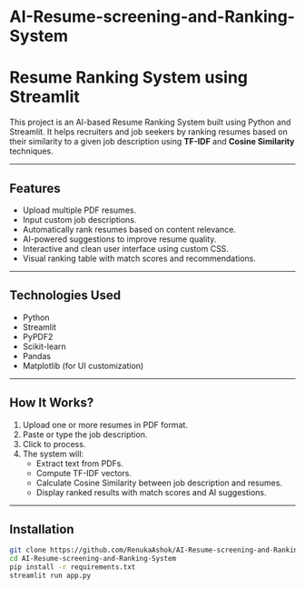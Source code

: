 # AI-Resume-screening-and-Ranking-System
# Resume Ranking System using Streamlit

This project is an AI-based Resume Ranking System built using Python and Streamlit. It helps recruiters and job seekers by ranking resumes based on their similarity to a given job description using **TF-IDF** and **Cosine Similarity** techniques.

---

## Features

-  Upload multiple PDF resumes.
-  Input custom job descriptions.
-  Automatically rank resumes based on content relevance.
-  AI-powered suggestions to improve resume quality.
-  Interactive and clean user interface using custom CSS.
-  Visual ranking table with match scores and recommendations.

---

## Technologies Used

- Python 
- Streamlit
- PyPDF2
- Scikit-learn
- Pandas
- Matplotlib (for UI customization)

---

## How It Works?

1. Upload one or more resumes in PDF format.
2. Paste or type the job description.
3. Click to process.
4. The system will:
   - Extract text from PDFs.
   - Compute TF-IDF vectors.
   - Calculate Cosine Similarity between job description and resumes.
   - Display ranked results with match scores and AI suggestions.

---

## Installation

```bash
git clone https://github.com/RenukaAshok/AI-Resume-screening-and-Ranking-System.git
cd AI-Resume-screening-and-Ranking-System
pip install -r requirements.txt
streamlit run app.py
